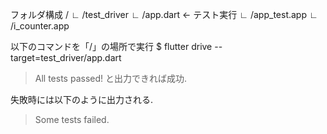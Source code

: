 フォルダ構成
/
  ∟ /test_driver
    ∟ /app.dart ← テスト実行
    ∟ /app_test.app
    ∟ /i_counter.app

以下のコマンドを「/」の場所で実行
$ flutter drive --target=test_driver/app.dart

> All tests passed!
と出力できれば成功.

失敗時には以下のように出力される.
> Some tests failed.




